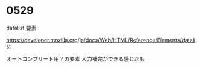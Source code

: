 # 0529

datalist 要素

https://developer.mozilla.org/ja/docs/Web/HTML/Reference/Elements/datalist

オートコンプリート用？の要素
入力補完ができる感じかも